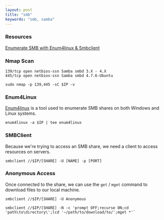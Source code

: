 ```yaml
---
layout: post
title: "smb"
keywords: "smb, samba"
---
```


### Resources
[Enumerate SMB with Enum4linux & Smbclient](https://null-byte.wonderhowto.com/how-to/enumerate-smb-with-enum4linux-smbclient-0198049/)

### Nmap Scan
```
139/tcp open netbios-ssn Samba smbd 3.X - 4.X
445/tcp open netbios-ssn Samba smbd 4.7.6-Ubuntu

sudo nmap -p 139,445 -sC $IP -v
```

### Enum4Linux
[Enum4linux](https://github.com/portcullislabs/enum4linux) is a tool used to enumerate SMB shares on both Windows and Linux systems.
```
enum4linux -a $IP | tee enum4linux
```

### SMBClient
Because we're trying to access an SMB share, we need a client to access resources on servers.
```
smbclient //$IP/[SHARE] -U [NAME] -p [PORT]
```

### Anonymous Access
Once connected to the share, we can use the `get` / `mget` command to download files to our local machine.
```
smbclient //$IP/[SHARE] -U Anonymous

smbclient //$IP/[SHARE] -N -c 'prompt OFF;recurse ON;cd 'path\to\directory\';lcd '~/path/to/download/to/';mget *'`
```